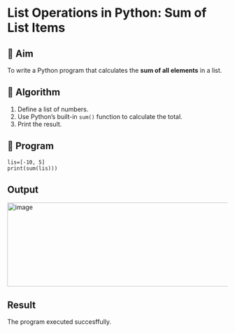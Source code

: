 # List Operations in Python: Sum of List Items

## 🎯 Aim
To write a Python program that calculates the **sum of all elements** in a list.

## 🧠 Algorithm
1. Define a list of numbers.
2. Use Python’s built-in `sum()` function to calculate the total.
3. Print the result.

## 🧾 Program

    lis=[-10, 5] 
    print(sum(lis)))

## Output

<img width="820" height="192" alt="image" src="https://github.com/user-attachments/assets/566fc476-ef65-40d4-8348-b6b28cb84ecf" />


## Result
The program executed succesffully.
